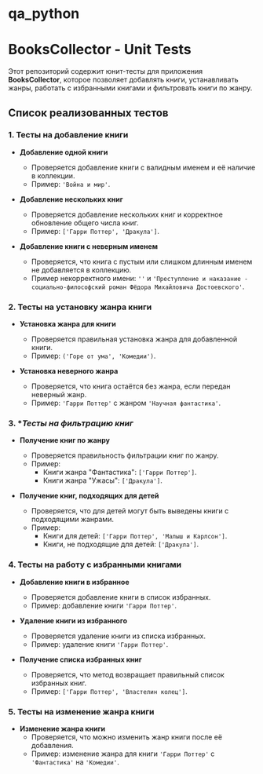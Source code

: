 # qa_python
# BooksCollector - Unit Tests

Этот репозиторий содержит юнит-тесты для приложения **BooksCollector**, которое позволяет добавлять книги, устанавливать жанры, работать с избранными книгами и фильтровать книги по жанру.

## Список реализованных тестов

### 1. **Тесты на добавление книги**

- **Добавление одной книги**
    - Проверяется добавление книги с валидным именем и её наличие в коллекции.
    - Пример: `'Война и мир'`.

- **Добавление нескольких книг**
    - Проверяется добавление нескольких книг и корректное обновление общего числа книг.
    - Пример: `['Гарри Поттер', 'Дракула']`.

- **Добавление книги с неверным именем**
    - Проверяется, что книга с пустым или слишком длинным именем не добавляется в коллекцию.
    - Пример некорректного имени: `''` и `'Преступление и наказание - социально-философский роман Фёдора Михайловича Достоевского'`.

### 2. **Тесты на установку жанра книги**

- **Установка жанра для книги**
    - Проверяется правильная установка жанра для добавленной книги.
    - Пример: `('Горе от ума', 'Комедии')`.

- **Установка неверного жанра**
    - Проверяется, что книга остаётся без жанра, если передан неверный жанр.
    - Пример: `'Гарри Поттер'` с жанром `'Научная фантастика'`.

### 3. **Тесты на фильтрацию книг*

- **Получение книг по жанру**
    - Проверяется правильность фильтрации книг по жанру.
    - Пример:
        - Книги жанра "Фантастика": `['Гарри Поттер']`.
        - Книги жанра "Ужасы": `['Дракула']`.

- **Получение книг, подходящих для детей**
    - Проверяется, что для детей могут быть выведены книги с подходящими жанрами.
    - Пример:
        - Книги для детей: `['Гарри Поттер', 'Малыш и Карлсон']`.
        - Книги, не подходящие для детей: `['Дракула']`.

### 4. **Тесты на работу с избранными книгами**

- **Добавление книги в избранное**
    - Проверяется добавление книги в список избранных.
    - Пример: добавление книги `'Гарри Поттер'`.

- **Удаление книги из избранного**
    - Проверяется удаление книги из списка избранных.
    - Пример: удаление книги `'Гарри Поттер'`.

- **Получение списка избранных книг**
    - Проверяется, что метод возвращает правильный список избранных книг.
    - Пример: `['Гарри Поттер', 'Властелин колец']`.

### 5. **Тесты на изменение жанра книги**

- **Изменение жанра книги**
    - Проверяется, что можно изменить жанр книги после её добавления.
    - Пример: изменение жанра для книги `'Гарри Поттер'` с `'Фантастика'` на `'Комедии'`.
